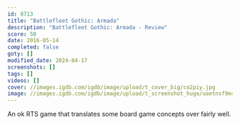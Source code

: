 ```yaml
---
id: 8713
title: "Battlefleet Gothic: Armada"
description: "Battlefleet Gothic: Armada - Review"
score: 50
date: 2016-05-14
completed: false
goty: []
modified_date: 2024-04-17
screenshots: []
tags: []
videos: []
cover: //images.igdb.com/igdb/image/upload/t_cover_big/co2piy.jpg
image: //images.igdb.com/igdb/image/upload/t_screenshot_huge/uaetnsf9msnkixuhy3f1.jpg
---
```

An ok RTS game that translates some board game concepts over fairly well.